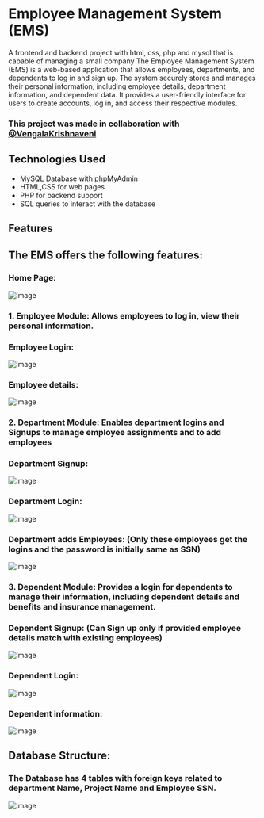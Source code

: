 # Employee Management System (EMS)

A frontend and backend project with html, css, php and mysql that is capable of managing a small company
The Employee Management System (EMS) is a web-based application that allows employees, departments, and dependents to log in and sign up. The system securely stores and manages their personal information, including employee details, department information, and dependent data. It provides a user-friendly interface for users to create accounts, log in, and access their respective modules. 

### This project was made in collaboration with <a href="https://github.com/VengalaKrishnaveni">@VengalaKrishnaveni</a>
## Technologies Used

- MySQL Database with phpMyAdmin
- HTML,CSS for web pages
- PHP for backend support
- SQL queries to interact with the database

## Features

## The EMS offers the following features:
### Home Page:
![image](https://github.com/Yahid-Basha/EmployeeManagement/assets/97111767/a6e661ce-7bc2-4e02-96d6-ddcdbb7775ef)

### 1. Employee Module: Allows employees to log in, view their personal information.
   ### Employee Login:
![image](https://github.com/Yahid-Basha/EmployeeManagement/assets/97111767/52078eef-aa9d-470f-980c-0d77217e47a9)
### Employee details:
![image](https://github.com/Yahid-Basha/EmployeeManagement/assets/97111767/b007e2b3-3440-4903-9593-2412a09ccd30)


### 2. Department Module: Enables department logins and Signups to manage employee assignments and to add employees
   ### Department Signup:
![image](https://github.com/Yahid-Basha/EmployeeManagement/assets/97111767/f0715eda-99fb-4166-afdc-78bddc575b56)
### Department Login:
![image](https://github.com/Yahid-Basha/EmployeeManagement/assets/97111767/de5b4784-63f6-40d3-8f2c-8e39d453859c)

### Department adds Employees: (Only these employees get the logins and the password is initially same as SSN)
![image](https://github.com/Yahid-Basha/EmployeeManagement/assets/97111767/b627c719-4d65-4c57-a50c-cc6d2a8f9196)

### 3. Dependent Module: Provides a login for dependents to manage their information, including dependent details and benefits and insurance management.
### Dependent Signup: (Can Sign up only if provided employee details match with existing employees)
![image](https://github.com/Yahid-Basha/EmployeeManagement/assets/97111767/76144a23-a11c-4847-a715-178f5ee8a32d)
### Dependent Login:
![image](https://github.com/Yahid-Basha/EmployeeManagement/assets/97111767/f034d04d-f458-4f59-ae98-d76e17b2ff3a)
### Dependent information:
![image](https://github.com/Yahid-Basha/EmployeeManagement/assets/97111767/58edbf6c-9773-4e45-9632-f40cc1cdb2c4)

## Database Structure: 
### The Database has 4 tables with foreign keys related to department Name, Project Name and Employee SSN. 
![image](https://github.com/Yahid-Basha/EmployeeManagement/assets/97111767/ed8a63b6-08d6-44d7-8137-9079d9819ee1)


